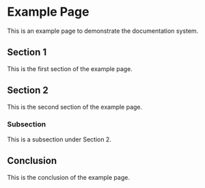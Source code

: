 # Example Page

This is an example page to demonstrate the documentation system.

## Section 1

This is the first section of the example page.

## Section 2

This is the second section of the example page.

### Subsection

This is a subsection under Section 2.

## Conclusion

This is the conclusion of the example page.
